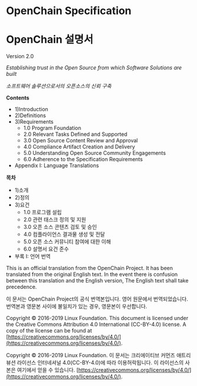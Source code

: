 #                 OpenChain Specification
#                 OpenChain 설명서
Version 2.0

_Establishing trust in the Open Source from which Software Solutions are built_

_소프트웨어 솔루션으로서의 오픈소스의 신뢰 구축_


**Contents**

 - 1)Introduction
 - 2)Definitions
 - 3)Requirements
	 - 1.0 Program Foundation
	 - 2.0 Relevant Tasks Defined and Supported
	 - 3.0 Open Source Content Review and Approval
	 - 4.0 Compliance Artifact Creation and Delivery
	 - 5.0 Understanding Open Source Community Engagements       
	 - 6.0 Adherence to the Specification Requirements
- Appendix I: Language Translations

**목차**

 - 1)소개
 - 2)정의
 - 3)요건
	 - 1.0 프로그램 설립
	 - 2.0 관련 태스크 정의 및 지원
	 - 3.0 오픈 소스 콘텐츠 검토 및 승인
	 - 4.0 컴플라이언스 결과물 생성 및 전달
	 - 5.0 오픈 소스 커뮤니티 참여에 대한 이해       
	 - 6.0 설명서 요건 준수
- 부록 I: 언어 번역

This is an official translation from the OpenChain Project. It has been translated from the original English text. In the event there is confusion between this translation and the English version, The English text shall take precedence.

이 문서는 OpenChain Project의 공식 번역본입니다. 영어 원문에서 번역되었습니다. 번역본과 영문본 사이에 불일치가 있는 경우, 영문본이 우선합니다.

Copyright © 2016-2019 Linux Foundation. This document is licensed under the Creative Commons Attribution 4.0 International (CC-BY-4.0) license. A copy of the license can be found at [https://creativecommons.org/licenses/by/4.0/](https://creativecommons.org/licenses/by/4.0/).

Copyright © 2016-2019 Linux Foundation. 이  문서는  크리에이티브  커먼즈  애트리뷰션  라이선스  인터네셔널 4.0(CC-BY-4.0)에  따라  이용허락됩니다. 이  라이선스의  사본은  여기에서  얻을  수  있습니다. [https://creativecommons.org/licenses/by/4.0/](https://creativecommons.org/licenses/by/4.0/).
